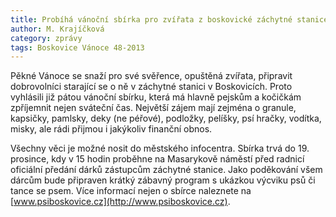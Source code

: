 ```yaml
---
title: Probíhá vánoční sbírka pro zvířata z boskovické záchytné stanice
author: M. Krajíčková
category: zprávy
tags: Boskovice Vánoce 48-2013
---
```


Pěkné Vánoce se snaží pro své svěřence, opuštěná zvířata, připravit dobrovolníci starající se o ně v záchytné stanici v Boskovicích. Proto vyhlásili již pátou vánoční sbírku, která má hlavně pejskům a kočičkám zpříjemnit nejen sváteční čas. Největší zájem mají zejména o granule, kapsičky, pamlsky, deky (ne péřové), podložky, pelíšky, psí hračky, vodítka, misky, ale rádi přijmou i jakýkoliv finanční obnos.

Všechny věci je možné nosit do městského infocentra. Sbírka trvá do 19. prosince, kdy v 15 hodin proběhne na Masarykově náměstí před radnicí oficiální předání dárků zástupcům záchytné stanice. Jako poděkování všem dárcům bude připraven krátký zábavný program s ukázkou výcviku psů či tance se psem. Více informací nejen o sbírce naleznete na [www.psiboskovice.cz](http://www.psiboskovice.cz).
